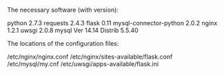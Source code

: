 The necessary software (with version):

python  2.7.3
requests  2.4.3
flask  0.11
mysql-connector-python  2.0.2
nginx  1.2.1
uwsgi  2.0.8
mysql  Ver 14.14 Distrib 5.5.40


The locations of the configuration files:

/etc/nginx/nginx.conf
/etc/nginx/sites-available/flask.conf
/etc/mysql/my.cnf
/etc/uwsgi/apps-available/flask.ini
